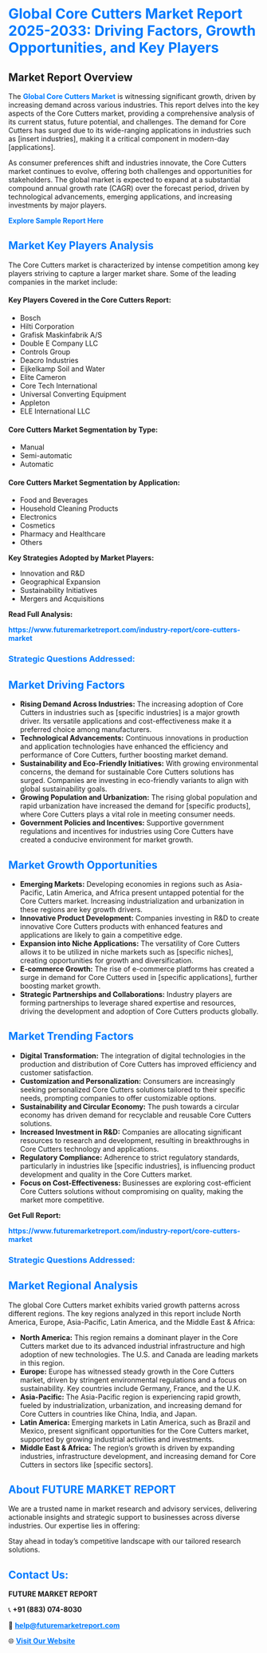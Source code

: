<h1 style="color: #007BFF;">Global Core Cutters Market Report 2025-2033: Driving Factors, Growth Opportunities, and Key Players</h1>

<section id="overview">
<h2>Market Report Overview</h2>
<p>The <a href="https://www.futuremarketreport.com/industry-report/core-cutters-market" style="color: #007BFF; text-decoration: none;"><strong>Global Core Cutters Market</strong></a> is witnessing significant growth, driven by increasing demand across various industries. This report delves into the key aspects of the Core Cutters market, providing a comprehensive analysis of its current status, future potential, and challenges. The demand for Core Cutters has surged due to its wide-ranging applications in industries such as [insert industries], making it a critical component in modern-day [applications].</p>
<p>As consumer preferences shift and industries innovate, the Core Cutters market continues to evolve, offering both challenges and opportunities for stakeholders. The global market is expected to expand at a substantial compound annual growth rate (CAGR) over the forecast period, driven by technological advancements, emerging applications, and increasing investments by major players.</p>
</section>

<section id="overview">
<p><a href="https://www.futuremarketreport.com/request-sample/reportId=55984" style="color: #007BFF; text-decoration: none;"><strong>Explore Sample Report Here</strong></a></p>
</section>

<section id="key-players">
<h2 style="color: #007BFF;">Market Key Players Analysis</h2>
<p>The Core Cutters market is characterized by intense competition among key players striving to capture a larger market share. Some of the leading companies in the market include:</p>
<h4>Key Players Covered in the Core Cutters Report:</h4>
<ul><li>Bosch</li><li>Hilti Corporation</li><li>Grafisk Maskinfabrik A/S</li><li>Double E Company LLC</li><li>Controls Group</li><li>Deacro Industries</li><li>Eijkelkamp Soil and Water</li><li>Elite Cameron</li><li>Core Tech International</li><li>Universal Converting Equipment</li><li>Appleton</li><li>ELE International LLC</li></ul>
<h4>Core Cutters Market Segmentation by Type:</h4>
<ul><li>Manual</li><li>Semi-automatic</li><li>Automatic</li></ul>

<h4>Core Cutters Market Segmentation by Application:</h4>
<ul><li>Food and Beverages</li><li>Household Cleaning Products</li><li>Electronics</li><li>Cosmetics</li><li>Pharmacy and Healthcare</li><li>Others</li></ul>
<p><strong>Key Strategies Adopted by Market Players:</strong></p>
<ul>
<li>Innovation and R&D</li>
<li>Geographical Expansion</li>
<li>Sustainability Initiatives</li>
<li>Mergers and Acquisitions</li>
</ul>
</section>

<section>
<p><strong>Read Full Analysis: </strong></p><a href="https://www.futuremarketreport.com/industry-report/core-cutters-market" style="color: #007BFF; text-decoration: none;"><strong>https://www.futuremarketreport.com/industry-report/core-cutters-market</strong></a>
<h3 style="color: #007BFF;">Strategic Questions Addressed:</h3>
</section>

<section id="driving-factors">
<h2 style="color: #007BFF;">Market Driving Factors</h2>
<ul>
<li><strong>Rising Demand Across Industries:</strong> The increasing adoption of Core Cutters in industries such as [specific industries] is a major growth driver. Its versatile applications and cost-effectiveness make it a preferred choice among manufacturers.</li>
<li><strong>Technological Advancements:</strong> Continuous innovations in production and application technologies have enhanced the efficiency and performance of Core Cutters, further boosting market demand.</li>
<li><strong>Sustainability and Eco-Friendly Initiatives:</strong> With growing environmental concerns, the demand for sustainable Core Cutters solutions has surged. Companies are investing in eco-friendly variants to align with global sustainability goals.</li>
<li><strong>Growing Population and Urbanization:</strong> The rising global population and rapid urbanization have increased the demand for [specific products], where Core Cutters plays a vital role in meeting consumer needs.</li>
<li><strong>Government Policies and Incentives:</strong> Supportive government regulations and incentives for industries using Core Cutters have created a conducive environment for market growth.</li>
</ul>
</section>

<section id="growth-opportunities">
<h2 style="color: #007BFF;">Market Growth Opportunities</h2>
<ul>
<li><strong>Emerging Markets:</strong> Developing economies in regions such as Asia-Pacific, Latin America, and Africa present untapped potential for the Core Cutters market. Increasing industrialization and urbanization in these regions are key growth drivers.</li>
<li><strong>Innovative Product Development:</strong> Companies investing in R&D to create innovative Core Cutters products with enhanced features and applications are likely to gain a competitive edge.</li>
<li><strong>Expansion into Niche Applications:</strong> The versatility of Core Cutters allows it to be utilized in niche markets such as [specific niches], creating opportunities for growth and diversification.</li>
<li><strong>E-commerce Growth:</strong> The rise of e-commerce platforms has created a surge in demand for Core Cutters used in [specific applications], further boosting market growth.</li>
<li><strong>Strategic Partnerships and Collaborations:</strong> Industry players are forming partnerships to leverage shared expertise and resources, driving the development and adoption of Core Cutters products globally.</li>
</ul>
</section>

<section id="trending-factors">
<h2 style="color: #007BFF;">Market Trending Factors</h2>
<ul>
<li><strong>Digital Transformation:</strong> The integration of digital technologies in the production and distribution of Core Cutters has improved efficiency and customer satisfaction.</li>
<li><strong>Customization and Personalization:</strong> Consumers are increasingly seeking personalized Core Cutters solutions tailored to their specific needs, prompting companies to offer customizable options.</li>
<li><strong>Sustainability and Circular Economy:</strong> The push towards a circular economy has driven demand for recyclable and reusable Core Cutters solutions.</li>
<li><strong>Increased Investment in R&D:</strong> Companies are allocating significant resources to research and development, resulting in breakthroughs in Core Cutters technology and applications.</li>
<li><strong>Regulatory Compliance:</strong> Adherence to strict regulatory standards, particularly in industries like [specific industries], is influencing product development and quality in the Core Cutters market.</li>
<li><strong>Focus on Cost-Effectiveness:</strong> Businesses are exploring cost-efficient Core Cutters solutions without compromising on quality, making the market more competitive.</li>
</ul>
</section>

<section>
<p><strong>Get Full Report: </strong></p><a href="https://www.futuremarketreport.com/industry-report/core-cutters-market" style="color: #007BFF; text-decoration: none;"><strong>https://www.futuremarketreport.com/industry-report/core-cutters-market</strong></a>
<h3 style="color: #007BFF;">Strategic Questions Addressed:</h3>
</section>


<section id="regional-analysis">
<h2 style="color: #007BFF;">Market Regional Analysis</h2>
<p>The global Core Cutters market exhibits varied growth patterns across different regions. The key regions analyzed in this report include North America, Europe, Asia-Pacific, Latin America, and the Middle East & Africa:</p>
<ul>
<li><strong>North America:</strong> This region remains a dominant player in the Core Cutters market due to its advanced industrial infrastructure and high adoption of new technologies. The U.S. and Canada are leading markets in this region.</li>
<li><strong>Europe:</strong> Europe has witnessed steady growth in the Core Cutters market, driven by stringent environmental regulations and a focus on sustainability. Key countries include Germany, France, and the U.K.</li>
<li><strong>Asia-Pacific:</strong> The Asia-Pacific region is experiencing rapid growth, fueled by industrialization, urbanization, and increasing demand for Core Cutters in countries like China, India, and Japan.</li>
<li><strong>Latin America:</strong> Emerging markets in Latin America, such as Brazil and Mexico, present significant opportunities for the Core Cutters market, supported by growing industrial activities and investments.</li>
<li><strong>Middle East & Africa:</strong> The region’s growth is driven by expanding industries, infrastructure development, and increasing demand for Core Cutters in sectors like [specific sectors].</li>
</ul>
</section>

<footer>
<h2 style="color: #007BFF;">About FUTURE MARKET REPORT</h2>
<p>We are a trusted name in market research and advisory services, delivering actionable insights and strategic support to businesses across diverse industries. Our expertise lies in offering:</p>

<p>Stay ahead in today’s competitive landscape with our tailored research solutions.</p>

<h2 style="color: #007BFF;">Contact Us:</h2>
<p><strong>FUTURE MARKET REPORT</strong></p>
<p>📞 <strong>+91 (883) 074-8030</strong></p>
<p>📧 <strong><a href="mailto:help@futuremarketreport.com" style="color: #007BFF;">help@futuremarketreport.com</a></strong></p>
<p>🌐 <strong><a href="https://www.futuremarketreport.com/" style="color: #007BFF;">Visit Our Website</a></strong></p>
</footer>